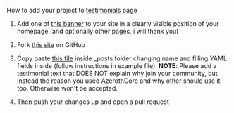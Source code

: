 


How to add your project to [testimonials page](/testimonials)  

1) Add one of [this banner](https://drive.google.com/drive/folders/0B1fF5EIDoF1fMnpfdk82Q29VNDA) to your site in a clearly visible position of your homepage (and optionally other pages, i will thank you)  

2) Fork [this site](https://github.com/azerothcore/azerothcore.github.io) on GitHub  

3) Copy paste [this file](https://github.com/azerothcore/azerothcore.github.io/blob/master/_posts/yyyy-mm-dd-example.md) inside _posts folder changing name and filling YAML fields inside (follow instructions in example file). **NOTE**: Please add a testimonial text that DOES NOT explain why join your community, but instead the reason you used AzerothCore and why other should use it too. Otherwise won't be accepted.  

4) Then push your changes up and open a pull request




